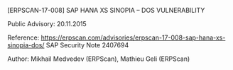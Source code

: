 [ERPSCAN-17-008] SAP HANA XS SINOPIA – DOS VULNERABILITY

Public Advisory: 20.11.2015

Reference: https://erpscan.com/advisories/erpscan-17-008-sap-hana-xs-sinopia-dos/
		   SAP Security Note 2407694
		   
Author: Mikhail Medvedev (ERPScan), Mathieu Geli (ERPScan)
